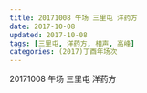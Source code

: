 ```yaml
---
title: 20171008 午场 三里屯 洋药方
date: 2017-10-08
updated: 2017-10-08
tags: [三里屯, 洋药方, 相声, 高峰] 
categories: (2017)丁酉年场次 
---
```

20171008 午场 三里屯 洋药方

